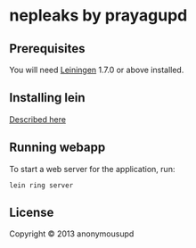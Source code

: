 # nepleaks by prayagupd

## Prerequisites

You will need [Leiningen][1] 1.7.0 or above installed.

[1]: https://github.com/technomancy/leiningen

## Installing lein 

[Described here](http://prayag-waves.blogspot.com.au/2013/01/installing-lein-on-ubuntu-1210.html)

## Running webapp

To start a web server for the application, run:

    lein ring server

## License

Copyright © 2013 anonymousupd
